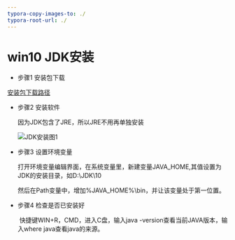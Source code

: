 ```yaml
---
typora-copy-images-to: ./
typora-root-url: ./
---
```


# win10 JDK安装

- 步骤1 安装包下载

[安装包下载路径](https://www.oracle.com/technetwork/java/javase/downloads/index.html)

- 步骤2 安装软件

  因为JDK包含了JRE，所以JRE不用再单独安装

  ![JDK安装图1](/JDK安装图1.png)

- 步骤3 设置环境变量

  ​	打开环境变量编辑界面，在系统变量里，新建变量JAVA_HOME,其值设置为JDK的安装目录，如D:\JDK\10

  然后在Path变量中，增加%JAVA_HOME%\bin，并让该变量处于第一位置。

- 步骤4 检查是否已安装好

  ​	快捷键WIN+R，CMD，进入C盘，输入java -version查看当前JAVA版本，输入where java查看java的来源。